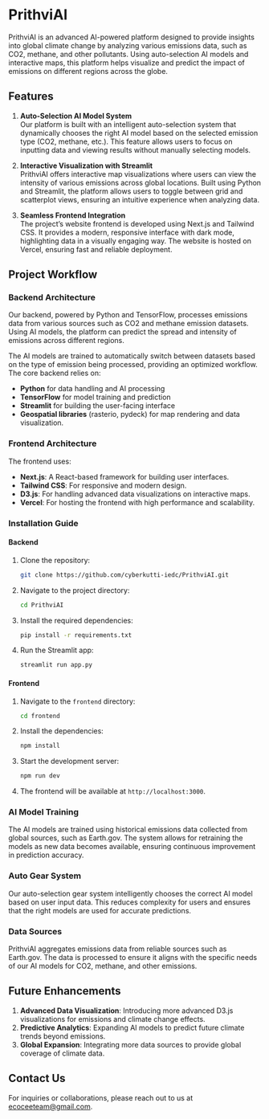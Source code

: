 # PrithviAI

PrithviAI is an advanced AI-powered platform designed to provide insights into global climate change by analyzing various emissions data, such as CO2, methane, and other pollutants. Using auto-selection AI models and interactive maps, this platform helps visualize and predict the impact of emissions on different regions across the globe.

## Features

1. **Auto-Selection AI Model System**  
   Our platform is built with an intelligent auto-selection system that dynamically chooses the right AI model based on the selected emission type (CO2, methane, etc.). This feature allows users to focus on inputting data and viewing results without manually selecting models.

2. **Interactive Visualization with Streamlit**  
   PrithviAI offers interactive map visualizations where users can view the intensity of various emissions across global locations. Built using Python and Streamlit, the platform allows users to toggle between grid and scatterplot views, ensuring an intuitive experience when analyzing data.

3. **Seamless Frontend Integration**  
   The project’s website frontend is developed using Next.js and Tailwind CSS. It provides a modern, responsive interface with dark mode, highlighting data in a visually engaging way. The website is hosted on Vercel, ensuring fast and reliable deployment.

## Project Workflow

### Backend Architecture
Our backend, powered by Python and TensorFlow, processes emissions data from various sources such as CO2 and methane emission datasets. Using AI models, the platform can predict the spread and intensity of emissions across different regions.

The AI models are trained to automatically switch between datasets based on the type of emission being processed, providing an optimized workflow. The core backend relies on:
- **Python** for data handling and AI processing
- **TensorFlow** for model training and prediction
- **Streamlit** for building the user-facing interface
- **Geospatial libraries** (rasterio, pydeck) for map rendering and data visualization.

### Frontend Architecture
The frontend uses:
- **Next.js**: A React-based framework for building user interfaces.
- **Tailwind CSS**: For responsive and modern design.
- **D3.js**: For handling advanced data visualizations on interactive maps.
- **Vercel**: For hosting the frontend with high performance and scalability.

### Installation Guide

#### Backend
1. Clone the repository:
   ```bash
   git clone https://github.com/cyberkutti-iedc/PrithviAI.git
   ```
2. Navigate to the project directory:
   ```bash
   cd PrithviAI
   ```
3. Install the required dependencies:
   ```bash
   pip install -r requirements.txt
   ```
4. Run the Streamlit app:
   ```bash
   streamlit run app.py
   ```

#### Frontend
1. Navigate to the `frontend` directory:
   ```bash
   cd frontend
   ```
2. Install the dependencies:
   ```bash
   npm install
   ```
3. Start the development server:
   ```bash
   npm run dev
   ```
4. The frontend will be available at `http://localhost:3000`.

### AI Model Training
The AI models are trained using historical emissions data collected from global sources, such as Earth.gov. The system allows for retraining the models as new data becomes available, ensuring continuous improvement in prediction accuracy.

### Auto Gear System
Our auto-selection gear system intelligently chooses the correct AI model based on user input data. This reduces complexity for users and ensures that the right models are used for accurate predictions.

### Data Sources
PrithviAI aggregates emissions data from reliable sources such as Earth.gov. The data is processed to ensure it aligns with the specific needs of our AI models for CO2, methane, and other emissions.


## Future Enhancements
1. **Advanced Data Visualization**: Introducing more advanced D3.js visualizations for emissions and climate change effects.
2. **Predictive Analytics**: Expanding AI models to predict future climate trends beyond emissions.
3. **Global Expansion**: Integrating more data sources to provide global coverage of climate data.

## Contact Us
For inquiries or collaborations, please reach out to us at ecoceeteam@gmail.com.

